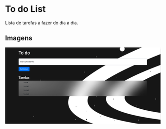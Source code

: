 # To do List

Lista de tarefas a fazer do dia a dia.

##  Imagens

![To-do List](https://raw.githubusercontent.com/santosfernando2377/To-do/main/img/exemplo.png)
